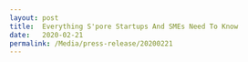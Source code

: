 ```yaml
---
layout: post
title:  Everything S'pore Startups And SMEs Need To Know
date:   2020-02-21
permalink: /Media/press-release/20200221
---
```


